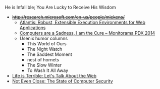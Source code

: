He is Infallible; You Are Lucky to Receive His Wisdom

* ~~http://research.microsoft.com/en-us/people/mickens/~~
  * [Atlantis: Robust, Extensible Execution Environments for Web Applications](http://www.youtube.com/watch?v=4c0DdOvH6lg)
  * [Computers are a Sadness, I am the Cure – Monitorama PDX 2014](https://vimeo.com/95066828)
  * Usenix humor columns
    * This World of Ours
    * The Night Watch
    * The Saddest Moment
    * nest of hornets
    * The Slow Winter
    * To Wash It All Away
* [Life is Terrible: Let's Talk About the Web](https://vimeo.com/111122950)
* [Not Even Close: The State of Computer Security](https://vimeo.com/135347162)
